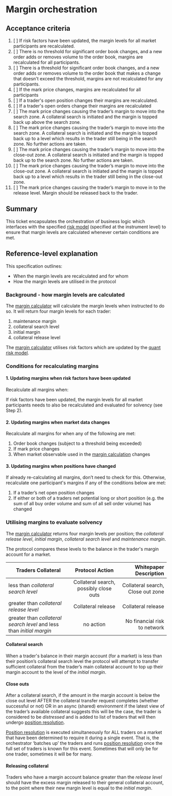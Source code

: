 # Margin orchestration

## Acceptance criteria

1. [ ] If risk factors have been updated, the margin levels for all market participants are recalculated.
1. [ ] There is no threshold for significant order book changes, and a new order adds or removes volume to the order book, margins are recalculated for all participants.
1. [ ] There is a threshold for significant order book changes, and a new order adds or removes volume to the order book that makes a change that doesn't exceed the threshold, margins are not recalculated for any participants. 
1. [ ] If the mark price changes, margins are recalculated for all participants
1. [ ] If a trader's open position changes their margins are recalculated.
1. [ ] If a trader's open orders change their margins are recalculated
1. [ ] The mark price changes causing the trader’s margin to move into the search zone. A collateral search is initiated and the margin is topped back up above the search zone.
1. [ ] The mark price changes causing the trader’s margin to move into the search zone. A collateral search is initiated and the margin is topped back up to a level which results in the trader still being in the search zone. No further actions are taken.
1. [ ] The mark price changes causing the trader’s margin to move into the close-out zone. A collateral search is initiated and the margin is topped back up to the search zone. No further actions are taken.
1. [ ] The mark price changes causing the trader’s margin to move into the close-out zone. A collateral search is initiated and the margin is topped back up to a level which results in the trader still being in the close-out zone.
1. [ ] The mark price changes causing the trader’s margin to move in to the release level. Margin should be released back to the trader. 

## Summary
This ticket encapsulates the orchestration of business logic which interfaces with the specified [risk model](./0018-quant-risk-models.md) (specified at the instrument level) to ensure that margin levels are calculated whenever certain conditions are met.

## Reference-level explanation

This specification outlines:
- When the margin levels are recalculated and for whom
- How the margin levels are utilised in the protocol

### **Background - how margin levels are calculated**

The [margin calculator](./0019-margin-calculator.md) will calculate the margin levels when instructed to do so. It will return four margin levels for each trader:

1. maintenance margin
1. collateral search level
1. initial margin
1. collateral release level

The [margin calculator](./0019-margin-calculator.md) utilises risk factors which are updated by the [quant risk model](./0018-quant-risk-models.md).  


###  **Conditions for recalculating margins**

#### 1. Updating margins when risk factors have been updated

Recalculate all margins when:

If risk factors have been updated, the margin levels for all market participants needs to also be recalculated and evaluated for solvency (see Step 2).

#### 2. Updating margins when market data changes

Recalculate all margins for when any of the following are met:

1. Order book changes (subject to a threshold being exceeded)
1. If mark price changes
1. When market observable used in the [margin calculation](./0019-margin-calculator.md) changes

#### 3. Updating margins when positions have changed

If already re-calculating all margins, don’t need to check for this. Otherwise, recalculate one participant's margins if any of the conditions below are met:

1. If a trader’s net open position changes
1. If either or both of a traders net potential long or short position (e.g. the sum of all buy order volume and sum of all sell order volume) has changed


### **Utilising margins to evaluate solvency**

The [margin calculator](./0019-margin-calculator.md) returns four margin levels per position; the _collateral release level_, _initial margin_, _collateral search level_ and _maintenance margin_.

The protocol compares these levels to the balance in the trader's margin account for a market.

| Traders Collateral        | Protocol  Action           | Whitepaper Description
| ------------- |:-------------:| -----:|
| less than  _collateral search level_     | Collateral search, possibly close outs | Collateral search, Close out zone
| greater than  _collateral release level_       | Collateral release      | Collateral release
| greater than _collateral search level_ and less than  _initial margin_  | no action     | No financial risk to network

#### Collateral search

When a trader's balance in their margin account (for a market) is less than their position’s collateral search level the protocol will attempt to transfer sufficient collateral from the trader’s main collateral account to top up their margin account to the level of the _initial margin_.

#### Close outs

After a collateral search, if the amount in the margin account is below the close out level AFTER the collateral transfer request completes (whether successful or not) OR in an async (shared) environment if the latest view of the trader’s available collateral suggests this will be the case, the trader is considered to be _distressed_ and is added to list of traders that will then undergo [position resolution](./0012-position-resolution.md).

[Position resolution](./0012-position-resolution.md) is executed simultaneously for ALL traders on a market that have been determined to require it during a single event. That is, the orchestrator ‘batches up’ the traders and runs [position resolution](./0012-position-resolution.md) once the full set of traders is known for this event. Sometimes that will only be for one trader, sometimes it will be for many.

#### Releasing collateral
Traders who have a margin account balance greater than the  _release level_ should have the excess margin released to their general collateral account, to the point where their new margin level is equal to the _initial margin_.
